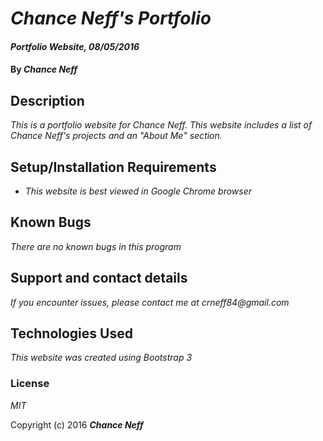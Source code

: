 # _Chance Neff's Portfolio_

#### _Portfolio Website, 08/05/2016_

#### By _**Chance Neff**_

## Description

_This is a portfolio website for Chance Neff. This website includes a list of Chance Neff's projects and an "About Me" section._

## Setup/Installation Requirements

* _This website is best viewed in Google Chrome browser_

## Known Bugs

_There are no known bugs in this program_

## Support and contact details

_If you encounter issues, please contact me at crneff84@gmail.com_

## Technologies Used

_This website was created using Bootstrap 3_

### License

*MIT*

Copyright (c) 2016 **_Chance Neff_**
